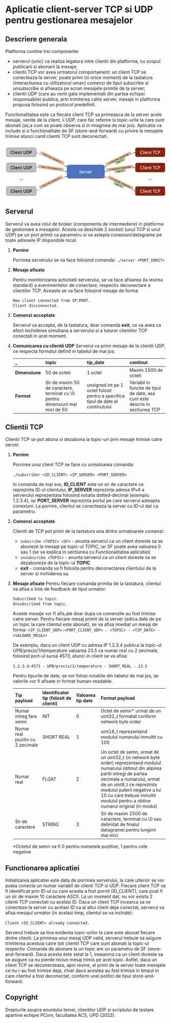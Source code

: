 # Aplicatie client-server TCP si UDP pentru gestionarea mesajelor
## Descriere generala

Platforma contine trei componente:

- serverul (unic) va realiza legatura intre clientii din platforma, cu scopul publicarii si abonarii la mesaje;
- clientii TCP vor avea urmatorul comportament: un client TCP se conecteaza la server, poate primi (in orice moment) de la tastatura (interactiunea cu utilizatorul uman) comenzi de tipul subscribe si unsubscribe si afiseaza pe ecran mesajele primite de la server;
- clientii UDP (care au venit gata implementati din partea echipei responsabile) publica, prin trimiterea catre server, mesaje in platforma propusa folosind un protocol predefinit.


Functionalitatea este ca fiecare client TCP sa primeasca de la server acele mesaje, venite de la client, ii UDP, care fac referire la topic-urile la care sunt abonati (as,a cum se poate observa si in imaginea de mai jos). Aplicatia va include si o functionalitate de SF (store-and-forward) cu privire la mesajele trimise atunci cand clientii TCP sunt deconectati.

![](md_pics/arhitectura.png)

## Serverul
Serverul va avea rolul de broker (componenta de intermediere) in platforma de gestionare a mesajelor. Acesta va deschide 2 socketi (unul TCP si unul UDP) pe un port primit ca parametru si va astepta conexiuni/datagrame pe toate adresele IP disponibile local.

1)  **Pornire**

	Pornirea serverului se va face folosind comanda:
	```./server <PORT_DORIT>```

2) **Mesaje afisate**

	Pentru monitorizarea activitatii serverului, se va face afisarea (la iesirea 	standard) a evenimentelor de conectare, respectiv deconectare a clientilor TCP. Aceasta 	se va face folosind mesaje de forma:
	```
	New client connected from IP:PORT.
	Client disconnected.
	```

3) **Comenzi acceptate**

	Serverul va accepta, de la tastatura, doar comanda **exit**, ce va avea ca efect inchiderea simultana a serverului si a tuturor clientilor TCP conectati in acel moment.

4) **Comunicarea cu clientii UDP**
	Serverul va primi mesaje de la clientii UDP, ce respecta formatul definit in tabelul de mai jos:

	| _ | **topic** | **tip_date** | **continut** |
	|--|--|--|--|
	| **Dimensiune** | 50 de octeti | 1 octet | Maxim 1500 de octeti | 
	|	**Format** | Sir de maxim 50 de caractere, terminat cu \0 pentru dimensiuni mai mici de 50 | unsigned int pe 1 octet folosit pentru a specifica tipul de date al continutului | Variabil in functie de tipul de date, asa cum este descris in sectiunea TCP |

## Clientii TCP
Clientii TCP se pot abona si dezabona la topic-uri prin mesaje trimise catre server.

1) **Pornire**

	Pornirea unui client TCP se face cu urmatoarea comanda:

	```./subscriber <ID_CLIENT> <IP_SERVER> <PORT_SERVER>```
	
	In comanda de mai sus, **ID_CLIENT** este un sir de caractere ce reprezinta ID-ul clientului, **IP_SERVER** reprezinta adresa IPv4 a serverului reprezentata folosind notatia dotted-decimal (exemplu 1.2.3.4), iar **PORT_SERVER** reprezinta portul pe care serverul asteapta conexiuni. La pornire, clientul se conecteaza la server cu ID-ul dat ca parametru.

2) **Comenzi acceptate**

	Clientii de TCP pot primi de la tastatura una dintre urmatoarele comenzi:
	- ```subscribe <TOPIC> <SF>``` - anunta serverul ca un client doreste sa se aboneze la mesaje pe topic-ul TOPIC, iar SF poate avea valoarea 0 sau 1 (se va explica in sectiunea cu Functionalitatea aplicatiei)
	- ```unsubscribe <TOPIC>``` - anunta serverul ca un client doreste sa se dezaboneze de la topic-ul **TOPIC**
	- **exit** - comanda va fi folosita pentru deconectarea clientului de la server si inchiderea sa.

3) **Mesaje afisate**
	Pentru fiecare comanda primita de la tastatura, clientul va afisa o linie de feedback de tipul urmator:
	```
	Subscribed to topic. 
	Unsubscribed from topic.
	```

	Aceste mesaje vor fi afis,ate doar dupa ce comenzile au fost trimise catre server. 
Pentru fiecare mesaj primit de la server (adica date de pe un topic la care clientul este abonat), se va afisa imediat un mesaj de forma:
	```<IP_CLIENT_UDP>:<PORT_CLIENT_UDP> - <TOPIC> - <TIP_DATE> - <VALOARE_MESAJ>```

	De exemplu, daca un client UDP cu adresa IP 1.2.3.4 publica la topic-ul UPB/precis/1/temperature valoarea 23.5 ca numar real cu 2 zecimale, folosind port-ul sursa 4573, atunci in client se va afisa:

	```1.2.3.4:4573 - UPB/precis/1/temperature - SHORT_REAL - 23.5```

	Pentru tipurile de date, se vor folosi notatiile din tabelul de mai jos, iar valorile vor fi afisate in format human-readable.

	| **Tip payload** | **Identificator tip (folosit de clienti)** | **Valoarea tip date** | **Format payload** |
	|--|--|--|--|
	| Numar intreg fara semn | INT | 0 | Octet de semn* urmat de un uint32_t formatat conform network byte order |
	| Numar real pozitiv cu 2 zecimale | SHORT REAL | 1 | uint16_t reprezentand modulul numarului inmultit cu 100 |
	| Numar real | FLOAT | 2 | Un octet de semn, urmat de un uint32_t (in network byte order) reprezentand modulul numarului obtinut din alipirea partii intregi de partea zecimala a numarului, urmat de un uint8_t ce reprezinta modulul puterii negative a lui 10 cu care trebuie inmultit modulul pentru a obtine numarul original (in modul) | 
	| Sir de caractere | STRING | 3 | Sir de maxim 1500 de caractere, terminat cu \0 sau delimitat de finalul datagramei pentru lungimi mai mici |

    
	*Octetul de semn va fi 0 pentru numerele pozitive, 1 pentru cele negative

## Functionarea aplicatiei
Initializarea aplicatiei este data de pornirea serverului, la care ulterior se vor putea conecta un numar variabil de clienti TCP si UDP.
Fiecare client TCP va fi identificat prin ID-ul cu care acesta a fost pornit (ID_CLIENT), care poat fi un sir de maxim 10 caractere ASCII. La un moment dat, nu vor exista 2 clienti TCP conectati cu acelasi ID. Daca un client TCP incearca sa se conecteze la server cu acelasi ID ca al altui client deja conectat, serverul va afisa mesajul urmator (in acelasi timp, clientul se va inchide):

```Client <ID_CLIENT> already connected.```

Serverul trebuie sa tina evidenta topic-urilor la care este abonat fiecare dintre clienti. La primirea unui mesaj UDP valid, serverul trebuie sa asigure trimiterea acestuia catre toti clientii TCP care sunt abonati la topic-ul respectiv.
Comanda de abonare la un topic are un parametru de SF (store-and-forward). Daca acesta este setat la 1, inseamna ca un client doreste sa se asigure ca nu pierde niciun mesaj trimis pe acel topic. Astfel, daca un client TCP se deconecteaza, apoi revine, el primi de la server toate mesajele ce nu i-au fost trimise deja, chiar daca acestea au fost trimise in timpul in care clientul a fost deconectat, conform unei politici de tipul store-and-forward.

## Copyright 

Drepturile asupra enuntului temei, clientilor UDP si scriptului de testare apartine echipei PCom, facultatea ACS, UPD (2022).